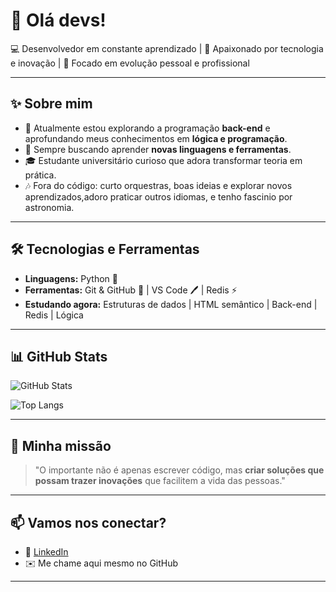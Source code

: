 # 👋 Olá devs!

💻 Desenvolvedor em constante aprendizado | 🚀 Apaixonado por tecnologia e inovação | 🎯 Focado em evolução pessoal e profissional

---

## ✨ Sobre mim
- 🔭 Atualmente estou explorando a programação **back-end** e aprofundando meus conhecimentos em **lógica e programação**.  
- 🌱 Sempre buscando aprender **novas linguagens e ferramentas**.  
- 🎓 Estudante universitário curioso que adora transformar teoria em prática.  
- 🎶 Fora do código: curto orquestras, boas ideias e explorar novos aprendizados,adoro praticar outros idiomas, e tenho fascinio por astronomia.

---

## 🛠️ Tecnologias e Ferramentas
- **Linguagens:** Python 🐍  
- **Ferramentas:** Git & GitHub 🐙 | VS Code 🖊️ | Redis ⚡  
- **Estudando agora:** Estruturas de dados | HTML semântico | Back-end | Redis | Lógica

---

## 📊 GitHub Stats
![GitHub Stats](https://github-readme-stats.vercel.app/api?username=SEU-USUARIO&show_icons=true&theme=tokyonight)

![Top Langs](https://github-readme-stats.vercel.app/api/top-langs/?username=SEU-USUARIO&layout=compact&theme=tokyonight)

---

## 🚀 Minha missão
> "O importante não é apenas escrever código, mas **criar soluções que possam trazer inovações** que facilitem a vida das pessoas."

---

## 📫 Vamos nos conectar?
- 💼 [LinkedIn](https://www.linkedin.com/)  
- ✉️ Me chame aqui mesmo no GitHub  

---



